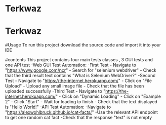 # Terkwaz
# Terkwaz


#Usage
To run this project download the source code and import it into your IDE

#contents
This project contains four main tests classes , 3 GUI tests and one API test 
-Web GUI Test Automation:
    -First Test
       - Navigate to "https://www.google.com/ncr" 
       - Search for "selenium webdriver" 
       - Check that the third result text contains "What is Selenium WebDriver?" 
    -Second Test
       - Navigate to "https://the-internet.herokuapp.com/" 
       - Click on "File Upload" 
       - Upload any small image file 
       - Check that the file has been uploaded successfully 
    -Third Test
       - Navigate to "https://the-internet.herokuapp.com/" 
       - Click on "Dynamic Loading" 
       - Click on "Example 2" 
       - Click "Start" 
       - Wait for loading to finish 
       - Check that the text displayed is "Hello World!" 
-API Test Automation:
    -Navigate to "https://alexwohlbruck.github.io/cat-facts/" 
    -Use the relevant API endpoint to get one random cat fact 
    -Check that the response "text" is not empty